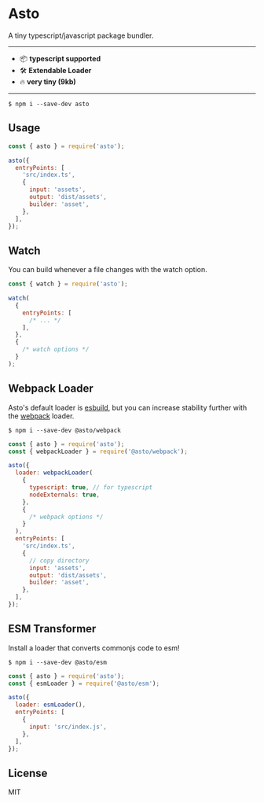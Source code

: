 # Asto

A tiny typescript/javascript package bundler.

---

- 📦 **typescript supported**
- 🛠️ **Extendable Loader**
- 🔥 **very tiny (9kb)**

---

```
$ npm i --save-dev asto
```

## Usage

```js
const { asto } = require('asto');

asto({
  entryPoints: [
    'src/index.ts',
    {
      input: 'assets',
      output: 'dist/assets',
      builder: 'asset',
    },
  ],
});
```

## Watch

You can build whenever a file changes with the watch option.

```js
const { watch } = require('asto');

watch(
  {
    entryPoints: [
      /* ... */
    ],
  },
  {
    /* watch options */
  }
);
```

## Webpack Loader

Asto's default loader is [esbuild](https://esbuild.github.io/), but you can increase stability further with the [webpack](https://webpack.js.org/) loader.

```
$ npm i --save-dev @asto/webpack
```

```js
const { asto } = require('asto');
const { webpackLoader } = require('@asto/webpack');

asto({
  loader: webpackLoader(
    {
      typescript: true, // for typescript
      nodeExternals: true,
    },
    {
      /* webpack options */
    }
  ),
  entryPoints: [
    'src/index.ts',
    {
      // copy directory
      input: 'assets',
      output: 'dist/assets',
      builder: 'asset',
    },
  ],
});
```

## ESM Transformer

Install a loader that converts commonjs code to esm!

```
$ npm i --save-dev @asto/esm
```

```js
const { asto } = require('asto');
const { esmLoader } = require('@asto/esm');

asto({
  loader: esmLoader(),
  entryPoints: [
    {
      input: 'src/index.js',
    },
  ],
});
```

## License

MIT

